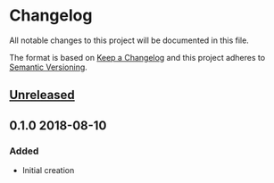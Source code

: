 # Changelog
All notable changes to this project will be documented in this file.

The format is based on [Keep a Changelog](http://keepachangelog.com/en/1.0.0/)
and this project adheres to [Semantic Versioning](http://semver.org/spec/v2.0.0.html).

## [Unreleased]

## 0.1.0 2018-08-10

### Added
- Initial creation

[Unreleased]: https://github.com/xyzzy/smile/compare/v0.1.0...HEAD
